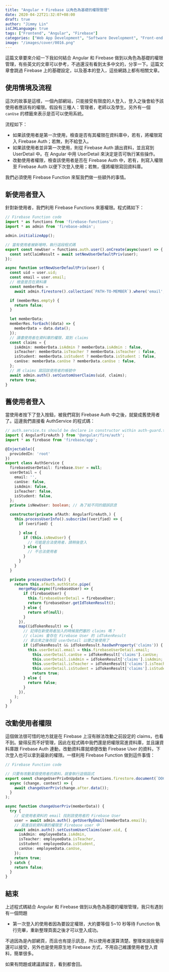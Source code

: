 ```yaml
---
title: "Angular + Firebase 以角色為基礎的權限管理"
date: 2020-04-22T21:32:07+08:00
draft: true
author: "Jimmy Lin"
isCJKLanguage: true
tags: ["Frontend", "Angular", "Firebase"]
categories: ["Web App Development", "Software Development", "Front-end Development"]
image: "/images/cover/0016.png"
---
```


這篇文章要來介紹一下我如何結合 Angular 和 Firebase 做到以角色為基礎的權限管理，有些英文的文章可以參考，不過還沒有看到太多中文的，分享一下。這篇文章會跳過 Firebase 上的基礎設定，以及基本的登入，這些網路上都有相關文章。

## 使用情境及流程
這次的故事是這樣，一個內部網站，只能接受有限度的人登入，登入之後會給予該使用者應該有的權限。假設有三種人：管理者，老師以及學生。另外有一個 `canUse` 的標籤來表示是否可以使用系統。

流程如下：

- 如果該使用者是第一次使用，檢查是否有其權限在資料庫中，若有，將權限寫入 Firebase Auth；若無，則不給登入。
- 如果該使用者並非第一次使用，則從 Firebase Auth 讀出資料，並且寫到 UserDetail 中。在 Angular 中用 UserDetail 來決定是否可執行某些操作。
- 改動使用者權限，檢查該使用者是否在 Firebase Auth 中，若有，則寫入權限至 Firebase Auth 以便下次登入使用；若無，僅將權限寫回資料庫。

我們必須使用 Firebase Function 來幫我們做一些額外的事情。

## 新使用者登入
針對新使用者，我們利用 Firebase Functions 來塞權限。程式碼如下：

```typescript
// Firebase Function code
import * as functions from 'firebase-functions';
import * as admin from 'firebase-admin';

admin.initializeApp();

// 當有使用者被新增時，執行這段程式碼
export const newUser = functions.auth.user().onCreate(async(user) => {
  const setClaimResult = await setNewUserDefaultPriv(user);
});

async function setNewUserDefaultPriv(user) {
  const uid = user.uid;
  const email = user.email;
  // 檢查是否在資料庫
  const memberRes =
    await admin.firestore().collection(`PATH-TO-MEMBER`).where('email', '==', email).limit(1).get();

  if (memberRes.empty) {
    return false;
  }

  let memberData;
  memberRes.forEach((data) => {
    memberData = data.data();
  });
  // 讀書使用者在資料庫的權限，寫到 claims 
  const claims = {
    isAdmin: memberData.isAdmin ? memberData.isAdmin : false,
    isTeacher: memberData.isTeacher ? memberData.isTeacher : false,
    isStudent: memberData.isStudent ? memberData.isStudent : false,
    canUse: memberData.canUse ? memberData.canUse : false,
  };
  // 將 claims 寫回該使用者的帳號中
  await admin.auth().setCustomUserClaims(uid, claims);
  return true;
}
```

## 舊使用者登入
當使用者按下了登入按鈕，被我們寫到 Firebase Auth 中之後，就變成舊使用者了。這邊我們直接看 AuthService 的程式碼：

```typescript
// auth.service.ts should be declare in constructor within auth-guard.ts in Angular
import { AngularFireAuth } from '@angular/fire/auth';
import * as firebase from 'firebase/app';

@Injectable({
  providedIn: 'root'
})
export class AuthService {
  firebaseUserDetail: firebase.User = null;
  userDetail = {
    email: '',
    canUse: false,
    isAdmin: false,
    isTeacher: false,
    isStudent: false,
  };
  private isNewUser: boolean; // 為了給不同的錯誤訊息

  constructor(private afAuth: AngularFireAuth,) {
    this.processUserInfo().subscribe((verified) => {
      if (verified) {

      } else {
        if (this.isNewUser) {
          // 可能是合法使用者，請稍後登入
        } else {
          // 不合法使用者
        }
      }
    }
  }

  private processUserInfo() {
    return this.afAuth.authState.pipe(
      mergeMap(async(firebaseUser) => {
        if (firebaseUser) {
          this.firebaseUserDetail = firebaseUser;
          return firebaseUser.getIdTokenResult();
        } else {
          return of(null);
        }
      }),
      map((idTokenResult) => {
        // 記得在新使用者加入的時候我們塞的 claims 嗎？
        // claims 會存在 Firebase User 的 idTokenResult
        // 拿出來之後存回 userDetail 以便之後使用了
        if (idTokenResult && idTokenResult.hasOwnProperty('claims')) {
          this.userDetail.email = this.firebaseUserDetail.email;
            this.userDetail.canUse = idTokenResult['claims'].canUse;
            this.userDetail.isAdmin = idTokenResult['claims'].isAdmin;
            this.userDetail.isTeacher = idTokenResult['claims'].isTeacher;
            this.userDetail.isStudent = idTokenResult['claims'].isStudent;
            return true;
        } else {
          return false;
        }
      }),
    );
  }
}
```

## 改動使用者權限

這個做法很可惜的地方就是在 Firebase 上沒有辦法改動之前設定的 claims，也看不到。變得反而不好管理，因此在程式碼中我們還是把權限寫進資料庫，並且讓資料庫跟 Firebase Auth 連動，改動資料庫就順便改動 Firebase User 的資料，下次登入也可以拿到最新的權限。一樣利用 Firebase Function 做到這件事情：

```typescript
// Firebase Function code

// 只要有改動某個使用者的資料，就會執行這個函式
export const changeUserPrivOnUpdate = functions.firestore.document(`DOCUMENT-TO-THE-USER`).onUpdate(
  async (change, context) => {
    await changeUserPriv(change.after.data());
  }
);

async function changeUserPriv(memberData)) {
  try {
    // 從使用者資料的 email 找到該使用者的 Firebase User 
    user = await admin.auth().getUserByEmail(memberData.email);
    // 寫進目前資料庫的權限至 Firebase user 中
    await admin.auth().setCustomUserClaims(user.uid, {
      isAdmin: employeeData.isAdmin,
      isTeacher: employeeData.isTeacher,
      isStudent: employeeData.isStudent,
      canUse: employeeData.canUse,
    });
    return true;
  } catch {
    return false;
  }
}
```

## 結束
上述程式碼結合 Angular 和 Firebase 做到以角色為基礎的權限管理，我只有遇到有一個問題

- 第一次登入的使用者因為要設定權限，大約要等個 5~10 秒等待 Function 執行完畢，重新整理頁面之後才可以登入成功。

不過因為是內部網頁，而且也有提示訊息，所以使用者還算清楚。整理來說我覺得還可以接受，另外也是使用原生地 Firebase 方式，不用自己維護使用者登入資料，簡單很多。

如果有問題或建議請留言，看到都會回。